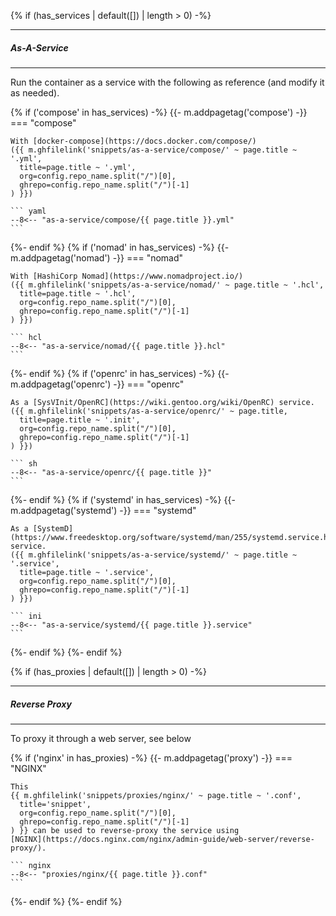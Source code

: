 {% if (has_services | default([]) | length > 0) -%}

---
##### As-A-Service
---

Run the container as a service with the following as
reference (and modify it as needed).

{%   if ('compose' in has_services) -%} {{- m.addpagetag('compose') -}}
=== "compose"

    With [docker-compose](https://docs.docker.com/compose/)
    ({{ m.ghfilelink('snippets/as-a-service/compose/' ~ page.title ~ '.yml',
      title=page.title ~ '.yml',
      org=config.repo_name.split("/")[0],
      ghrepo=config.repo_name.split("/")[-1]
    ) }})

    ``` yaml
    --8<-- "as-a-service/compose/{{ page.title }}.yml"
    ```
{%-  endif %}
{%   if ('nomad' in has_services) -%} {{- m.addpagetag('nomad') -}}
=== "nomad"

    With [HashiCorp Nomad](https://www.nomadproject.io/)
    ({{ m.ghfilelink('snippets/as-a-service/nomad/' ~ page.title ~ '.hcl',
      title=page.title ~ '.hcl',
      org=config.repo_name.split("/")[0],
      ghrepo=config.repo_name.split("/")[-1]
    ) }})

    ``` hcl
    --8<-- "as-a-service/nomad/{{ page.title }}.hcl"
    ```
{%-  endif %}
{%   if ('openrc' in has_services) -%} {{- m.addpagetag('openrc') -}}
=== "openrc"

    As a [SysVInit/OpenRC](https://wiki.gentoo.org/wiki/OpenRC) service.
    ({{ m.ghfilelink('snippets/as-a-service/openrc/' ~ page.title,
      title=page.title ~ '.init',
      org=config.repo_name.split("/")[0],
      ghrepo=config.repo_name.split("/")[-1]
    ) }})

    ``` sh
    --8<-- "as-a-service/openrc/{{ page.title }}"
    ```
{%-  endif %}
{%   if ('systemd' in has_services) -%} {{- m.addpagetag('systemd') -}}
=== "systemd"

    As a [SystemD](https://www.freedesktop.org/software/systemd/man/255/systemd.service.html) service.
    ({{ m.ghfilelink('snippets/as-a-service/systemd/' ~ page.title ~ '.service',
      title=page.title ~ '.service',
      org=config.repo_name.split("/")[0],
      ghrepo=config.repo_name.split("/")[-1]
    ) }})

    ``` ini
    --8<-- "as-a-service/systemd/{{ page.title }}.service"
    ```
{%-   endif %}
{%- endif %}

{% if (has_proxies | default([]) | length > 0) -%}

---
##### Reverse Proxy
---

To proxy it through a web server, see below

{%   if ('nginx' in has_proxies) -%} {{- m.addpagetag('proxy') -}}
=== "NGINX"

    This
    {{ m.ghfilelink('snippets/proxies/nginx/' ~ page.title ~ '.conf',
      title='snippet',
      org=config.repo_name.split("/")[0],
      ghrepo=config.repo_name.split("/")[-1]
    ) }} can be used to reverse-proxy the service using
    [NGINX](https://docs.nginx.com/nginx/admin-guide/web-server/reverse-proxy/).

    ``` nginx
    --8<-- "proxies/nginx/{{ page.title }}.conf"
    ```
{%-   endif %}
{%- endif %}

